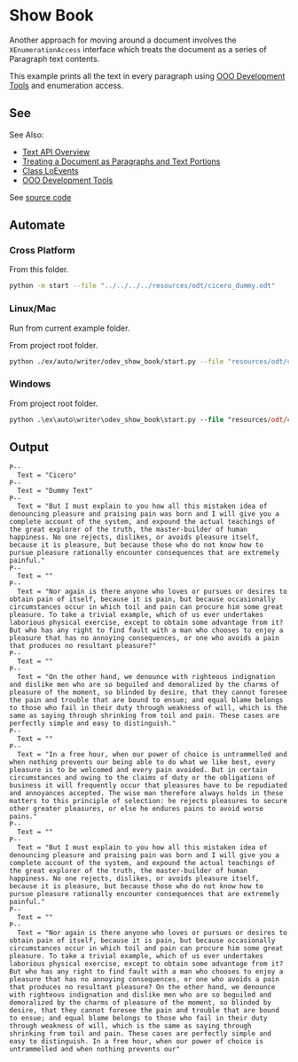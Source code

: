 # Show Book

Another approach for moving around a document involves the `XEnumerationAccess` interface which treats the document as a series of Paragraph text contents.

This example prints all the text in every paragraph using [OOO Development Tools] and enumeration access.

## See

See Also:

- [Text API Overview]
- [Treating a Document as Paragraphs and Text Portions]
- [Class LoEvents]
- [OOO Development Tools]

See [source code](./start.py)

## Automate

### Cross Platform

From this folder.

```sh
python -m start --file "../../../../resources/odt/cicero_dummy.odt"
```

### Linux/Mac

Run from current example folder.

From project root folder.

```sh
python ./ex/auto/writer/odev_show_book/start.py --file "resources/odt/cicero_dummy.odt"
```

### Windows

From project root folder.

```ps
python .\ex\auto\writer\odev_show_book\start.py --file "resources/odt/cicero_dummy.odt"
```

## Output

```text
P--
  Text = "Cicero"
P--
  Text = "Dummy Text"
P--
  Text = "But I must explain to you how all this mistaken idea of denouncing pleasure and praising pain was born and I will give you a complete account of the system, and expound the actual teachings of the great explorer of the truth, the master-builder of human happiness. No one rejects, dislikes, or avoids pleasure itself, because it is pleasure, but because those who do not know how to pursue pleasure rationally encounter consequences that are extremely painful."
P--
  Text = ""
P--
  Text = "Nor again is there anyone who loves or pursues or desires to obtain pain of itself, because it is pain, but because occasionally circumstances occur in which toil and pain can procure him some great pleasure. To take a trivial example, which of us ever undertakes laborious physical exercise, except to obtain some advantage from it? But who has any right to find fault with a man who chooses to enjoy a pleasure that has no annoying consequences, or one who avoids a pain that produces no resultant pleasure?"
P--
  Text = ""
P--
  Text = "On the other hand, we denounce with righteous indignation and dislike men who are so beguiled and demoralized by the charms of pleasure of the moment, so blinded by desire, that they cannot foresee the pain and trouble that are bound to ensue; and equal blame belongs to those who fail in their duty through weakness of will, which is the same as saying through shrinking from toil and pain. These cases are perfectly simple and easy to distinguish."
P--
  Text = ""
P--
  Text = "In a free hour, when our power of choice is untrammelled and when nothing prevents our being able to do what we like best, every pleasure is to be welcomed and every pain avoided. But in certain circumstances and owing to the claims of duty or the obligations of business it will frequently occur that pleasures have to be repudiated and annoyances accepted. The wise man therefore always holds in these matters to this principle of selection: he rejects pleasures to secure other greater pleasures, or else he endures pains to avoid worse pains."
P--
  Text = ""
P--
  Text = "But I must explain to you how all this mistaken idea of denouncing pleasure and praising pain was born and I will give you a complete account of the system, and expound the actual teachings of the great explorer of the truth, the master-builder of human happiness. No one rejects, dislikes, or avoids pleasure itself, because it is pleasure, but because those who do not know how to pursue pleasure rationally encounter consequences that are extremely painful."
P--
  Text = ""
P--
  Text = "Nor again is there anyone who loves or pursues or desires to obtain pain of itself, because it is pain, but because occasionally circumstances occur in which toil and pain can procure him some great pleasure. To take a trivial example, which of us ever undertakes laborious physical exercise, except to obtain some advantage from it? But who has any right to find fault with a man who chooses to enjoy a pleasure that has no annoying consequences, or one who avoids a pain that produces no resultant pleasure? On the other hand, we denounce with righteous indignation and dislike men who are so beguiled and demoralized by the charms of pleasure of the moment, so blinded by desire, that they cannot foresee the pain and trouble that are bound to ensue; and equal blame belongs to those who fail in their duty through weakness of will, which is the same as saying through shrinking from toil and pain. These cases are perfectly simple and easy to distinguish. In a free hour, when our power of choice is untrammelled and when nothing prevents our"
```

[Text API Overview]: https://python-ooo-dev-tools.readthedocs.io/en/latest/odev/part2/chapter05.html

[Treating a Document as Paragraphs and Text Portions]: https://python-ooo-dev-tools.readthedocs.io/en/latest/odev/part2/chapter05.html#treating-a-document-as-paragraphs-and-text-portions

[Class LoEvents]: http://localhost:8000/docs/_build/html/src/events/lo_events/lo_events.html

[OOO Development Tools]: https://python-ooo-dev-tools.readthedocs.io/en/latest/

